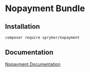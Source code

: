 # Nopayment Bundle

## Installation

```
composer require spryker/nopayment
```

## Documentation

[Nopayment Documentation](https://spryker.github.io/nopayment/index.html)




